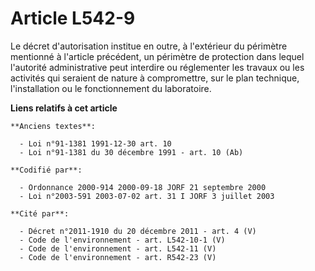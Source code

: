 # Article L542-9

Le décret d'autorisation institue en outre, à l'extérieur du périmètre mentionné à l'article précédent, un périmètre de
protection dans lequel l'autorité administrative peut interdire ou réglementer les travaux ou les activités qui seraient de
nature à compromettre, sur le plan technique, l'installation ou le fonctionnement du laboratoire.

**Liens relatifs à cet article**

	**Anciens textes**:

	  - Loi n°91-1381 1991-12-30 art. 10
	  - Loi n°91-1381 du 30 décembre 1991 - art. 10 (Ab)

	**Codifié par**:

	  - Ordonnance 2000-914 2000-09-18 JORF 21 septembre 2000
	  - Loi n°2003-591 2003-07-02 art. 31 I JORF 3 juillet 2003

	**Cité par**:

	  - Décret n°2011-1910 du 20 décembre 2011 - art. 4 (V)
	  - Code de l'environnement - art. L542-10-1 (V)
	  - Code de l'environnement - art. L542-11 (V)
	  - Code de l'environnement - art. R542-23 (V)

